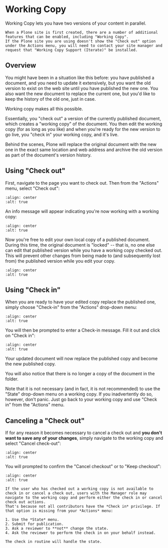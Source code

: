 # Working Copy

Working Copy lets you have two versions of your content in parallel.

```{note}
When a Plone site is first created, there are a number of additional features that can be enabled, including "Working Copy".
If the Plone site you are using doesn't show the "Check out" option under the Actions menu, you will need to contact your site manager and request that "Working Copy Support (Iterate)" be installed.
```

## Overview

You might have been in a situation like this before: you have published a document, and you need to update it extensively, but you want the old version to exist on the web site until you have published the new one.
You also want the new document to replace the current one, but you'd like to keep the history of the old one, just in case.

Working copy makes all this possible.

Essentially, you "check out" a version of the currently published document, which creates a "working copy" of the document. You then edit
the working copy (for as long as you like) and when you're ready for the new version to go live, you "check in" your working copy, and it's live.

Behind the scenes, Plone will replace the original document with the new one in the exact same location and web address and archive the old
version as part of the document's version history.

## Using "Check out"

First, navigate to the page you want to check out.
Then from the "Actions" menu, select "Check out":

```{figure} /_static/working-with-content/robot/working-copy_checkout.png
:align: center
:alt: true
```

An info message will appear indicating you're now working with a working
copy:

```{figure} /_static/working-with-content/robot/working-copy_checkout-notification.png
:align: center
:alt: true
```

Now you're free to edit your own local copy of a published document.
During this time, the original document is "locked" -- that is, no one
else can edit that published version while you have a working copy
checked out. This will prevent other changes from being made to (and
subsequently lost from) the published version while you edit your copy.

```{figure} /_static/working-with-content/robot/working-copy_locked.png
:align: center
:alt: true
```

## Using "Check in"

When you are ready to have your edited copy replace the published one,
simply choose "Check-in" from the "Actions" drop-down menu:

```{figure} /_static/working-with-content/robot/working-copy_checkin.png
:align: center
:alt: true
```

You will then be prompted to enter a Check-in message.
Fill it out and click on "Check in":

```{figure} /_static/working-with-content/robot/working-copy_checkin-form.png
:align: center
:alt: true
```

Your updated document will now replace the published copy and become the new published copy.

You will also notice that there is no longer a copy of the document in the folder.

Note that it is not necessary (and in fact, it is not recommended) to use the "State" drop-down menu on a working copy.
If you inadvertently do so, however, don't panic. Just go back to your working copy and use "Check in" from the "Actions" menu.

## Canceling a "Check out"

If for any reason it becomes necessary to cancel a check out and **you don't want to save any of your changes**, simply navigate to the working copy and select "Cancel check-out":

```{figure} /_static/working-with-content/robot/working-copy_cancel-checkout.png
:align: center
:alt: true
```

You will prompted to confirm the "Cancel checkout" or to "Keep checkout":

```{figure} /_static/working-with-content/robot/working-copy_cancel-checkout-form.png
:align: center
:alt: true
```

```{note}
If the user who has checked out a working copy is not available to check in or cancel a check out, users with the Manager role may navigate to the working copy and perform either the check in or cancel check out actions.
That's because not all contributors have the *Check in* privilege. If that option is missing from your *Actions* menu:

1. Use the *State* menu.
2. Submit for publication.
3. Ask a reviewer to **not** change the state.
4. Ask the reviewer to perform the check in on your behalf instead.

The check in routine will handle the state.
```

